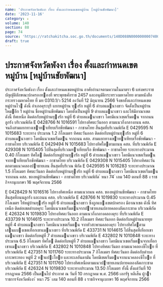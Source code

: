 ```yaml
---
name: 'ประกาศจังหวัดพังงา เรื่อง ตั้งและกำหนดเขตหมู่บ้าน [หมู่บ้านชัยพัฒนา]'
date: '2023-11-16'
category: ง
volume: 140
section: 88
page: 74
source: 'https://ratchakitcha.soc.go.th/documents/140D088N0000000007400.pdf'
draft: true
---
```


# ประกาศจังหวัดพังงา เรื่อง ตั้งและกำหนดเขตหมู่บ้าน [หมู่บ้านชัยพัฒนา]

ประกาศจังหวัดพังงา เรื่อง ตั้งและกําหนดเขตหมู่บ้าน อาศัยอํานาจตามความในมาตรา 6 แห่งพระราชบัญญัติลักษณะปกครองทองที่ พระพุทธศักราช 2457 และอนุมัติกระทรวงมหาดไทย ตามหนังสือกระทรวงมหาดไทย ที่ มท 0310.1/ว 5214 ลงวันที่ 12 มิถุนายน 2566 จึงขอตั้งและกําหนดเขตหมู่บ้านไว ดังนี้ อําเภอคุระบุรี แยกหมู่บ้าน ทุงรัก หมู่ที่ 6 ตําบลแมนางขาว จัดตั้งเป็นหมู่บ้านใหมอีก 1 หมู่บ้าน ชื่อหมู่บ้านชัยพัฒนา โดยตั้งเป็นหมู่ที่ 9 ตําบลแมนางขาว และให้มีอาณาเขต ดังนี้ ทิศเหนือ ติดต่อกับหมู่บ้านทุงรัก หมู่ที่ 6 ตําบลแมนางขาว โดยมีแนวเขตเริ่มตน จากถนนลูกรัง บริเวณพิกัด E 0428766 N 1016591 ไปทางทิศตะวันออก ตามแนวกึ่งกลางถนน คสล. จนถึงสามแยกทางเขาทาเทียบเรือชัยพัฒนา - กาชาดไทย สิ้นสุดที่บริเวณพิกัด E 0429595 N 1015683 ระยะทาง ประมาณ 1.2 กิโลเมตร ทิศตะวันออก ติดต่อกับหมู่บ้านทุงรัก หมู่ที่ 6 ตําบลแมนางขาว โดยมีแนวเขตเริ่มตน จากถนน คสล. สามแยกทางเขาทาเทียบเรือชัยพัฒนา - กาชาดไทย บริเวณพิกัด E 0429494 N 1015683 ไปทางทิศใตตามถนน คสล. ที่บริเวณพิกัด E 429308 N 1015405 ไปสิ้นสุดที่บริเวณทาเทียบเรือ ชัยพัฒนา - กาชาดไทย ระยะทางประมาณ 0.40 กิโลเมตร ทิศใต ติดต่อกับหมู่บ้านทุงรัก หมู่ที่ 6 ตําบลแมนางขาว โดยมีแนวเขตเริ่มตน จากทาเทียบเรือชัยพัฒนา - กาชาดไทย บริเวณพิกัด E 0429308 N 1015405 ไปทางทิศตะวันตกตามแนวคลองปาชายเลน สิ้นสุดที่บริเวณ พิกัด E 0429595 N 1016283 ระยะทางประมาณ 1.5 กิโลเมตร ทิศตะวันตก ติดต่อกับหมู่บ้านทุงรัก หมู่ที่ 6 ตําบลแมนางขาว โดยมีแนวเขตเริ่มตน จากถนน คสล. ของหมู่บ้านชัยพัฒนา - กาชาดไทย บริเวณพิกัด ้ หนา 74 ่ เลม 140 ตอนที่ 88 ง ราชกิจจานุเบกษา 16 พฤศจิกายน 2566

E 0428429 N 1016516 ไปทางทิศเหนือ ตามแนวถนน คสล. ของหมู่บ้านชัยพัฒนา - กาชาดไทย สิ้นสุดที่ถนนลูกรัง และถนน คสล. บริเวณพิกัด E 428766 N 1019830 ระยะทางประมาณ 0.45 กิโลเมตร ให้หมู่บ้านทุงรัก หมู่ที่ 6 ตําบลแมนางขาว ซึ่งถูกแบงเขตปกครอง มีอาณาเขต ดังนี้ ทิศเหนือ ติดต่อเขตตําบลคุระ โดยมีแนวเขตเริ่มตนจากปาชายเลนปลายคลองลัดเกาะชาด บริเวณพิกัด E 426324 N 1019830 ไปทางทิศตะวันออก ตามแนวกึ่งกลางคลองคุระ ที่บริเวณพิกัด E 433739 N 1014615 ระยะทางประมาณ 10.2 กิโลเมตร ทิศตะวันออก ติดต่อกับหมู่บ้านนายทุย หมู่ที่ 4 ตําบลแมนางขาว โดยมีแนวเขตเริ่มตน จากหัวสะพานคลองคุระ ไปทางทิศใตตามเสนแบงเขตเทือกเขาแมนางขาว ที่บริเวณพิกัด E 433731 N 1014615 ไปสิ้นสุดที่เทือกเขาแมนางขาว ติดต่อกับหมู่ที่ 7 ตําบลแมนางขาว บริเวณพิกัด E 432802 N 1010848 ระยะทางประมาณ 6.5 กิโลเมตร ทิศใต ติดต่อกับหมู่ที่ 7 ตําบลแมนางขาว โดยมีแนวเขตเริ่มตนจากเทือกเขาแมนางขาว บริเวณพิกัด E 432802 N 1010848 ไปทางทิศตะวันตก ตามแนวคลองซีโบย ที่บริเวณพิกัด E 427351 N 1011760 ระยะทางประมาณ 7 กิโลเมตร ทิศตะวันตก ติดต่อกับตําบลเกาะพระทอง หมู่ที่ 2 ทาแปะโยย และทะเลอันดามัน โดยมีเขตเริ่มตนจากแนวคลองซีโบย ที่บริเวณพิกัด E 427351 N 1011760 ไปทางทิศเหนือตามแนวปาชายเลนปลายคลองลัดเกาะชาด บริเวณพิกัด E 426324 N 1019830 ระยะทางประมาณ 13.50 กิโลเมตร ทั้งนี้ ตั้งแต่วันที่ 10 กรกฎาคม 2566 เป็นตนไป ประกาศ ณ วันที่ 10 กรกฎาคม พ.ศ. 2566 เอกรัฐ หลีเส็น ผู้วาราชการจังหวัดพังงา ้ หนา 75 ่ เลม 140 ตอนที่ 88 ง ราชกิจจานุเบกษา 16 พฤศจิกายน 2566
